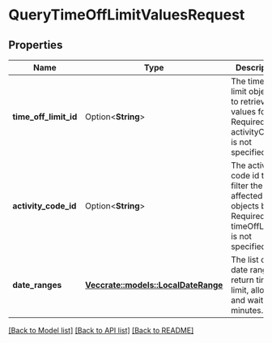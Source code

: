 # QueryTimeOffLimitValuesRequest

## Properties

Name | Type | Description | Notes
------------ | ------------- | ------------- | -------------
**time_off_limit_id** | Option<**String**> | The time off limit object id to retrieve values for. Required if activityCodeId is not specified | [optional]
**activity_code_id** | Option<**String**> | The activity code id to filter the affected limit objects by. Required if timeOffLimitId is not specified | [optional]
**date_ranges** | [**Vec<crate::models::LocalDateRange>**](LocalDateRange.md) | The list of the date ranges to return time off limit, allocated and waitlisted minutes. | 

[[Back to Model list]](../README.md#documentation-for-models) [[Back to API list]](../README.md#documentation-for-api-endpoints) [[Back to README]](../README.md)


